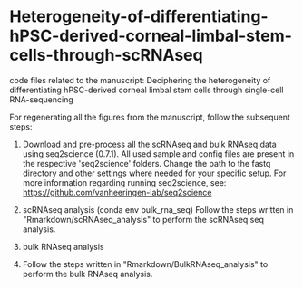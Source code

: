 # Heterogeneity-of-differentiating-hPSC-derived-corneal-limbal-stem-cells-through-scRNAseq

code files related to the manuscript: Deciphering the heterogeneity of differentiating hPSC-derived corneal limbal stem cells through single-cell RNA-sequencing

For regenerating all the figures from the manuscript, follow the subsequent steps:

1. Download and pre-process all the scRNAseq and bulk RNAseq data using seq2science (0.7.1). All used sample and config files are present in the respective 'seq2science' folders. Change the path to the fastq directory and other settings where needed for your specific setup. For more information regarding running seq2science, see: https://github.com/vanheeringen-lab/seq2science

2. scRNAseq analysis (conda env bulk_rna_seq)
Follow the steps written in "Rmarkdown/scRNAseq_analysis" to perform the scRNAseq seq analysis. 

3. bulk RNAseq analysis
4. Follow the steps written in "Rmarkdown/BulkRNAseq_analysis" to perform the bulk RNAseq analysis. 
